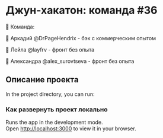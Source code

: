# Джун-хакатон: команда #36

👑 Команда:

🔸 Аркадий @DrPageHendrix - бэк с коммерческим опытом

🔸 Лейла @layfrv - фронт без опыта

🔸 Александра @alex_surovtseva - фронт без опыта

## Описание проекта

In the project directory, you can run:

### Как развернуть проект локально

Runs the app in the development mode.\
Open [http://localhost:3000](http://localhost:3000) to view it in your browser.

